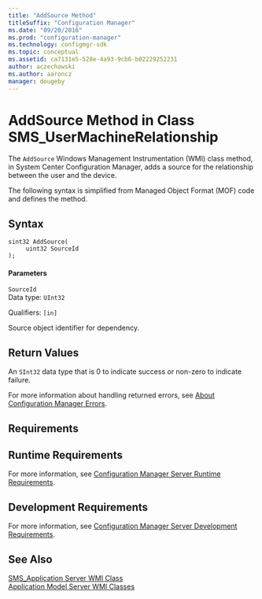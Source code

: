```yaml
---
title: "AddSource Method"
titleSuffix: "Configuration Manager"
ms.date: "09/20/2016"
ms.prod: "configuration-manager"
ms.technology: configmgr-sdk
ms.topic: conceptual
ms.assetid: ca7131e5-528e-4a93-9cb6-b02229252231
author: aczechowski
ms.author: aaroncz
manager: dougeby
---
```

# AddSource Method in Class SMS_UserMachineRelationship
The `AddSource` Windows Management Instrumentation (WMI) class method, in System Center Configuration Manager, adds a source for the relationship between the user and the device.  

 The following syntax is simplified from Managed Object Format (MOF) code and defines the method.  

## Syntax  

```  
sint32 AddSource(  
     uint32 SourceId  
);  
```  

#### Parameters  
 `SourceId`  
 Data type: `UInt32`  

 Qualifiers: `[in]`  

 Source object identifier for dependency.  

## Return Values  
 An  `SInt32` data type that is 0 to indicate success or non-zero to indicate failure.  

 For more information about handling returned errors, see [About Configuration Manager Errors](../../../../../develop/core/understand/about-configuration-manager-errors.md).  

## Requirements  

## Runtime Requirements  
 For more information, see [Configuration Manager Server Runtime Requirements](../../../../../develop/core/reqs/server-runtime-requirements.md).  

## Development Requirements  
 For more information, see [Configuration Manager Server Development Requirements](../../../../../develop/core/reqs/server-development-requirements.md).  

## See Also  
 [SMS_Application Server WMI Class](../../../../../develop/reference/apps/sms_application-server-wmi-class.md)   
 [Application Model Server WMI Classes](../../../../../develop/reference/apps/application-management-server-wmi-classes.md)
